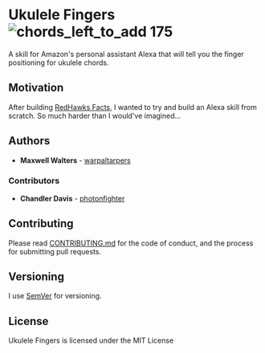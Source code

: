 # Ukulele Fingers ![chords_left_to_add 175](https://img.shields.io/badge/chords_left_to_add-175-red.svg)

A skill for Amazon's personal assistant Alexa that will tell you the finger positioning for ukulele chords.

## Motivation

After building [RedHawks Facts](https://github.com/warpaltarpers/alexa-skill-redhawksfacts), I wanted to try and build an Alexa skill from scratch. So much harder than I would've imagined...

## Authors

* **Maxwell Walters** - [warpaltarpers](https://github.com/warpaltarpers)

### Contributors

* **Chandler Davis** - [photonfighter](https://github.com/photonfighter)

## Contributing

Please read [CONTRIBUTING.md](https://github.com/warpaltarpers/alexa-skill-ukefingers/blob/master/CONTRIBUTING.md) for the code of conduct, and the process for submitting pull requests.

## Versioning

I use [SemVer](http://semver.org/) for versioning.

## License

Ukulele Fingers is licensed under the MIT License
